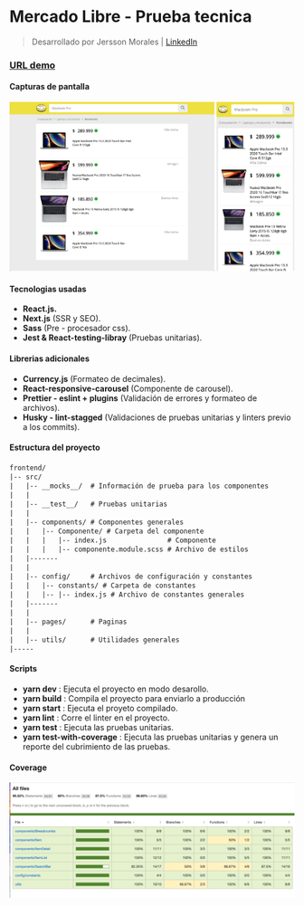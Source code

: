 # Mercado Libre - Prueba tecnica

> Desarrollado por Jersson Morales | [LinkedIn](https://www.linkedin.com/in/jersson-stiven-morales-alza-022115183/)


### [URL demo](https://mercado-libre-frontend.vercel.app/)

#### Capturas de pantalla
![screenshot](./screenshot.png)

#### Tecnologias usadas

- **React.js.**
- **Next.js** (SSR y SEO).
- **Sass** (Pre - procesador css).
- **Jest & React-testing-libray** (Pruebas unitarias).

#### Librerias adicionales

- **Currency.js** (Formateo de decimales).
- **React-responsive-carousel** (Componente de carousel). 
- **Prettier - eslint + plugins** (Validación de errores y formateo de archivos).
- **Husky - lint-stagged** (Validaciones de pruebas unitarias y linters previo a los commits).

#### Estructura  del proyecto

    frontend/
    |-- src/
    |   |-- __mocks__/  # Información de prueba para los componentes
    |   |
    |   |-- __test__/   # Pruebas unitarias
    |   |
    |   |-- components/ # Componentes generales
    |   |   |-- Componente/ # Carpeta del componente
    |   |   |   |-- index.js               # Componente
    |   |   |   |-- componente.module.scss # Archivo de estilos
    |   |-------
    |   |
    |   |-- config/     # Archivos de configuración y constantes
    |   |   |-- constants/ # Carpeta de constantes
    |   |   |-- |-- index.js # Archivo de constantes generales
    |   |-------
    |   |
    |   |-- pages/      # Paginas
    |   |
    |   |-- utils/      # Utilidades generales
    |-----

#### Scripts

-  **yarn dev** : Ejecuta el proyecto en modo desarollo.
-  **yarn build** : Compila el proyecto para enviarlo a producción
-  **yarn start** : Ejecuta el proyeto compilado.
-  **yarn lint** : Corre el linter en el proyecto.
-  **yarn test** : Ejecuta las pruebas unitarias.
-  **yarn test-with-coverage** : Ejecuta las pruebas unitarias y genera un reporte del cubrimiento
    de las pruebas.


#### Coverage
![coverage](./coverage.png)

